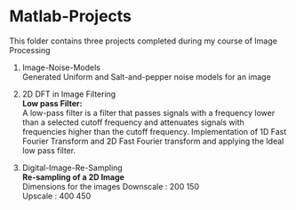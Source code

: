 # Matlab-Projects

This folder contains three projects completed during my course of Image Processing

1) Image-Noise-Models
<br/>Generated Uniform and Salt-and-pepper noise models for an image

2) 2D DFT in Image Filtering
<b><br/>Low pass Filter:</b>
<br/>A low-pass filter is a filter that passes signals with a frequency lower than a selected cutoff frequency and attenuates signals with frequencies higher than the cutoff frequency.
Implementation of 1D Fast Fourier Transform and 2D Fast Fourier transform and applying the Ideal low pass filter.

3) Digital-Image-Re-Sampling
<br/><b>Re-sampling of a 2D Image</b>
<br/>Dimensions for the images
Downscale : 200 150  
Upscale : 400 450
